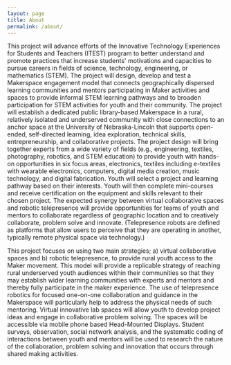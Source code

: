 ```yaml
---
layout: page
title: About
permalink: /about/
---
```


This project will advance efforts of the Innovative Technology Experiences for Students and Teachers (ITEST) program to better understand and promote practices that increase students' motivations and capacities to pursue careers in fields of science, technology, engineering, or mathematics (STEM). The project will design, develop and test a Makerspace engagement model that connects geographically dispersed learning communities and mentors participating in Maker activities and spaces to provide informal STEM learning pathways and to broaden participation for STEM activities for youth and their community. The project will establish a dedicated public library-based Makerspace in a rural, relatively isolated and underserved community with close connections to an anchor space at the University of Nebraska-Lincoln that supports open-ended, self-directed learning, idea exploration, technical skills, entrepreneurship, and collaborative projects. The project design will bring together experts from a wide variety of fields (e.g., engineering, textiles, photography, robotics, and STEM education) to provide youth with hands-on opportunities in six focus areas, electronics, textiles including e-textiles with wearable electronics, computers, digital media creation, music technology, and digital fabrication.  Youth will select a project and learning pathway based on their interests. Youth will then complete mini-courses and receive certification on the equipment and skills relevant to their chosen project. The expected synergy between virtual collaborative spaces and robotic telepresence will provide opportunities for teams of youth and mentors to collaborate regardless of geographic location and to creatively collaborate, problem solve and innovate. (Telepresence robots are defined as platforms that allow users to perceive that they are operating in another, typically remote physical space via technology.)  


This project focuses on using two main strategies; a) virtual collaborative spaces and b) robotic telepresence, to provide rural youth access to the Maker movement. This model will provide a replicable strategy of reaching rural underserved youth audiences within their communities so that they may establish wider learning communities with experts and mentors and thereby fully participate in the maker experience. The use of telepresence robotics for focused one-on-one collaboration and guidance in the Makerspace will particularly help to address the physical needs of such mentoring. Virtual innovative lab spaces will allow youth to develop project ideas and engage in collaborative problem solving. The spaces will be accessible via mobile phone based Head-Mounted Displays. Student surveys, observation, social network analysis, and the systematic coding of interactions between youth and mentors will be used to research the nature of the collaboration, problem solving and innovation that occurs through shared making activities.

